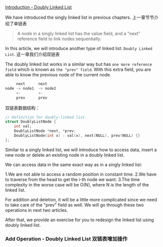 [Introduction - Doubly Linked List](https://leetcode.com/explore/learn/card/linked-list/210/doubly-linked-list/1291/)

We have introduced the singly linked list in previous chapters.
上一章节节介绍了单链表
>A node in a singly linked list has the value field, and a "next" reference field to link nodes sequentially.

In this article, we will introduce another type of linked list: `Doubly Linked List`.
这一章我们介绍双链表


The doubly linked list works in a similar way but has `one more reference field` which is known as `the "prev" field`. With this extra field, you are able to know the previous node of the current node.
```js
     next      next
node -> node1  -> node2
     <-        <-
     prev      prev
```


双链表数据结构：
``` cpp
// Definition for doubly-linked list.
struct DoublyListNode {
    int val;
    DoublyListNode *next, *prev;
    DoublyListNode(int x) : val(x), next(NULL), prev(NULL) {}
};
```


Similar to a singly linked list, we will introduce how to access data, insert a new node or delete an existing node in a doubly linked list.

We can access data in the same exact way as in a singly linked list:

1.We are not able to access a random position in constant time.
2.We have to traverse from the head to get the i-th node we want.
3.The time complexity in the worse case will be O(N), where N is the length of the linked list.

For addition and deletion, it will be a little more complicated since we need to take care of the "prev" field as well. We will go through these two operations in next two articles.

After that, we provide an exercise for you to redesign the linked list using doubly linked list.


### Add Operation - Doubly Linked List 双链表增加操作

